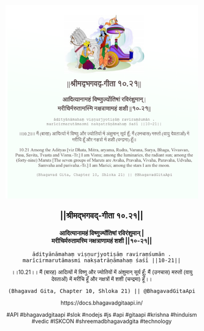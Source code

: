 <img src="../../asset/BG_10_21.png"/>
<center><h2>||श्रीमद्‍भगवद्‍-गीता १०.२१||</h2>
<h3>आदित्यानामहं विष्णुर्ज्योतिषां रविरंशुमान् |<br/>मरीचिर्मरुतामस्मि नक्षत्राणामहं शशी ||१०-२१||</h3>
<pre>ādityānāmahaṃ viṣṇurjyotiṣāṃ raviraṃśumān .<br/>marīcirmarutāmasmi nakṣatrāṇāmahaṃ śaśī ||10-21||</pre>
<p>।।10.21।। मैं (बारह) आदित्यों में विष्णु और ज्योतियों में अंशुमान् सूर्य हूँ; मैं (उनचास) मरुतों (वायु देवताओं) में मरीचि हूँ और नक्षत्रों में शशी (चन्द्रमा) हूँ।।</p>
<pre>(Bhagavad Gita, Chapter 10, Shloka 21) || @BhagavadGitaApi</pre><p>https://docs.bhagavadgitaapi.in/</p><p>#API #bhagavadgitaapi #slok #nodejs #js #api #gitaapi #krishna #hinduism #vedic #ISKCON #shreemadbhagavadgita #technology</p></center>
